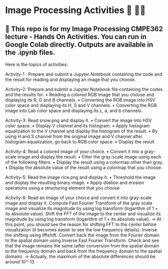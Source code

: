 # Image Processing Activities 🐣 👋🏻

<h2> 🚀 This repo is for my Image Processing CMPE362 lecture - Hands On Activities. 
You can run in Google Colab directly. 
Outputs are available in the .ipynb files.</h2>

Here is the topics of activities:

Activity-1 : Prepare and submit a Jupyter Notebook containing the code and
the result for reading and displaying an image that you choose.

Activity-2: Prepare and submit a Jupyter Notebook file containing the codes and the results for: • Reading a colored RGB image that you choose and
displaying its R, G and B channels.
• Converting the RGB image into HSV color space and displaying its H, S and V channels.
• Converting the RGB image into Lab color space and displaying its L, a, and b channels.

Activity-3: 
Read snow.png and display it.
• Convert the image into HSV color space.
• Display V channel and its histogram.
• Apply histogram equalization to the V channel and display the
histogram of the result.
• By using H and S channel from the original image and V channel
after histogram equalization, go back to RGB color space.
• Display the result

Activity-4: 
Read a colored image of your choice.
• Convert it into a gray-scale image and display the
result.
• Filter the gray-scale image using each of the
following filters.
• Display the result using a colormap other than gray.
• Display the absolute value of the result using a
colormap that you choose.
 
 Activity-5:
 Read the image rice.png and display it.
• Threshold the image and display the resulting
binary image.
• Apply dilation and erosion operations using a
structuring element that you choose

Activity-6:
Read an image of your choice and convert it into gray-scale image and display it.
Compute Fast Fourier Transform of the gray scale image and visualize its
magnitude by using log transform (logarithm of 1 + its absolute value).
Shift the FFT of the image to the center and visualize its magnitude by using log
transform (logarithm of 1 + its absolute value).
-> At this point, you should see the reason for shifting FFT to the center before
visualization (it becomes easier to see the low frequency details).
Inverse the shifting using ifftshift.
Convert back the image from the Fourier domain to the spatial domain using
Inverse Fast Fourier Transform.
Check and see that the image remains the same (after conversion from the spatial
domain to the frequency domain and back from the frequency domain to the spatial
domain).
-> Actually, the maximum of the absolute differences should be around 10^-13
